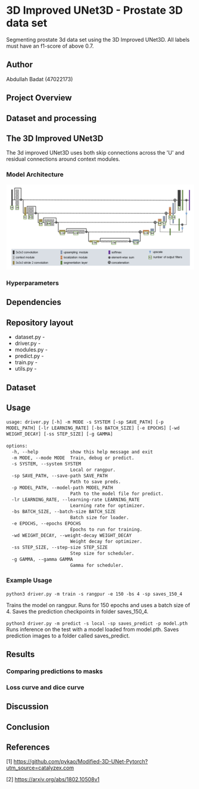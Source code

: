 # 3D Improved UNet3D - Prostate 3D data set

Segmenting prostate 3d data set using the 3D Improved UNet3D.
All labels must have an f1-score of above 0.7.

## Author

Abdullah Badat (47022173)

## Project Overview

## Dataset and processing

## The 3D Improved UNet3D

The 3d improved UNet3D uses both skip connections across the 'U' and residual connections around context modules.

### Model Architecture

![unet_architecture](assets/unet_architecture.png)

### Hyperparameters

## Dependencies

## Repository layout

- dataset.py -
- driver.py -
- modules.py -
- predict.py -
- train.py -
- utils.py -

## Dataset

## Usage

```
usage: driver.py [-h] -m MODE -s SYSTEM [-sp SAVE_PATH] [-p MODEL_PATH] [-lr LEARNING_RATE] [-bs BATCH_SIZE] [-e EPOCHS] [-wd WEIGHT_DECAY] [-ss STEP_SIZE] [-g GAMMA]

options:
  -h, --help            show this help message and exit
  -m MODE, --mode MODE  Train, debug or predict.
  -s SYSTEM, --system SYSTEM
                        Local or rangpur.
  -sp SAVE_PATH, --save-path SAVE_PATH
                        Path to save preds.
  -p MODEL_PATH, --model-path MODEL_PATH
                        Path to the model file for predict.
  -lr LEARNING_RATE, --learning-rate LEARNING_RATE
                        Learning rate for optimizer.
  -bs BATCH_SIZE, --batch-size BATCH_SIZE
                        Batch size for loader.
  -e EPOCHS, --epochs EPOCHS
                        Epochs to run for training.
  -wd WEIGHT_DECAY, --weight-decay WEIGHT_DECAY
                        Weight decay for optimizer.
  -ss STEP_SIZE, --step-size STEP_SIZE
                        Step size for scheduler.
  -g GAMMA, --gamma GAMMA
                        Gamma for scheduler.
```

### Example Usage

`python3 driver.py -m train -s rangpur -e 150 -bs 4 -sp saves_150_4`

Trains the model on rangpur. Runs for 150 epochs and uses a batch size of 4.
Saves the prediction checkpoints in folder saves_150_4.

`python3 driver.py -m predict -s local -sp saves_predict -p model.pth`
Runs inference on the test with a model loaded from model.pth. Saves prediction images to a folder called saves_predict.

## Results

### Comparing predictions to masks

### Loss curve and dice curve

## Discussion

## Conclusion

## References

[1] https://github.com/pykao/Modified-3D-UNet-Pytorch?utm_source=catalyzex.com

[2] https://arxiv.org/abs/1802.10508v1
